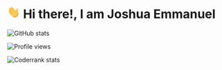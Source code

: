 <h1> <img src="https://raw.githubusercontent.com/ABSphreak/ABSphreak/master/gifs/Hi.gif" width="30px">  Hi there!, I am Joshua Emmanuel </h1>

<!--
**EmmanuelJoshua/EmmanuelJoshua** is a ✨ _special_ ✨ repository because its `README.md` (this file) appears on your GitHub profile.

Here are some ideas to get you started:

- 🔭 I’m currently working on ...
- 🌱 I’m currently learning ...
- 👯 I’m looking to collaborate on ...
- 🤔 I’m looking for help with ...
- 💬 Ask me about ...
- 📫 How to reach me: ...
- 😄 Pronouns: ...
- ⚡ Fun fact: ...
-->

![GitHub stats](https://github-readme-stats.vercel.app/api?username=EmmanuelJoshua&show_icons=true&theme=tokyonight&line_height=33)  

![Profile views](https://gpvc.arturio.dev/EmmanuelJoshua)  

![Coderrank stats](https://cr-ss-service.azurewebsites.net/api/ScreenShot?widget=summary&username=emmanueljoshua)


